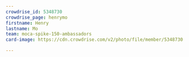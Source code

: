 ```yaml
---
crowdrise_id: 5348730
crowdrise_page: henrymo
firstname: Henry
lastname: Mo
team: moca-spike-150-ambassadors
card-image: https://cdn.crowdrise.com/v2/photo/file/member/5348730

---
```

